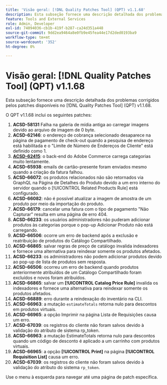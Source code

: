 ```yaml
---
title: 'Visão geral: [!DNL Quality Patches Tool] (QPT) v1.1.68'
description: Esta subseção fornece uma descrição detalhada dos problemas corrigidos pelos patches disponíveis no  [!DNL Quality Patches Tool] (QPT) v1.1.68.
feature: Tools and External Services
role: Admin, Developer
exl-id: 74094036-cb1b-419f-b287-ca24d351a448
source-git-commit: 9dd2ea9464a8e0fb9e45fea44e17d2ded0193ba9
workflow-type: tm+mt
source-wordcount: '352'
ht-degree: 0%

---
```


# Visão geral: [!DNL Quality Patches Tool] (QPT) v1.1.68

Esta subseção fornece uma descrição detalhada dos problemas corrigidos pelos patches disponíveis no [!DNL Quality Patches Tool] (QPT) v1.1.68.

O QPT v1.1.68 inclui os seguintes patches:
1. **ACSD-58131** Falha na galeria de mídia antiga ao carregar imagens devido ao arquivo de imagem de 0 byte.
1. **ACSD-62146**: o endereço de cobrança selecionado desaparece na página de pagamento de check-out quando a pesquisa de endereço está habilitada e o &quot;Limite de Número de Endereços de Cliente&quot; está definido como 1.
1. **[ACSD-62415](/help/tools/quality-patches-tool/patches-available-in-qpt/v1-1-68/acsd-62415-adobe-commerce-backend-loads-categories-very-slowly.md)**: o back-end do Adobe Commerce carrega categorias muito lentamente.
1. **ACSD-65938**: emails de cartão-presente foram enviados mesmo quando a criação da fatura falhou.
1. **ACSD-66072**: os produtos relacionados não são retornados via GraphQL na Página de Detalhes do Produto devido a um erro interno do servidor quando o [!UICONTROL Related Products Rule] está configurado.
1. **ACSD-66082**: não é possível atualizar a imagem de amostra de um produto por meio da importação do produto.
1. **ACSD-66179**: cancelar uma fatura com o tipo de pagamento &quot;Não Capturar&quot; resulta em uma página de erro 404.
1. **ACSD-66233**: os usuários administradores não puderam adicionar produtos às categorias porque o pop-up Adicionar Produto não está carregando.
1. **ACSD-66506**: ocorre um erro de backend após a exclusão e reatribuição de produtos do Catálogo Compartilhado.
1. **ACSD-66865**: salvar regras de preço de catálogo invalida indexadores e fornece uma alternativa para reindexar somente os produtos afetados.
1. **ACSD-66233**: os administradores não podem adicionar produtos devido ao pop-up de lista de produtos sem resposta.
1. **ACSD-66506**: ocorreu um erro de backend quando produtos anteriormente atribuídos de um Catálogo Compartilhado foram excluídos e novos foram atribuídos.
1. **ACSD-66865**: salvar um **[!UICONTROL Catalog Price Rule]** invalida os indexadores e fornece uma alternativa para reindexar somente os produtos afetados.
1. **ACSD-66889**: erro durante a reindexação do inventário na CLI.
1. **ACSD-66963**: a mutação `estimateTotals` retorna nulo para descontos em produtos virtuais.
1. **ACSD-66965**: a opção Imprimir na página Lista de Requisições causa um erro.
1. **ACSD-67039**: os registros do cliente não foram salvos devido à validação do atributo de sistema rp_token.
1. **ACSD-66963**: a mutação EstimateTotals retorna nulo para descontos quando um código de desconto é aplicado a um carrinho com produtos virtuais.
1. **ACSD-66965**: a opção **[!UICONTROL Print]** na página **[!UICONTROL Requisition List]** causa um erro.
1. **ACSD-67039**: os registros do cliente não foram salvos devido à validação do atributo do sistema `rp_token`.


Use o menu à esquerda para navegar até uma página de patch específica.
